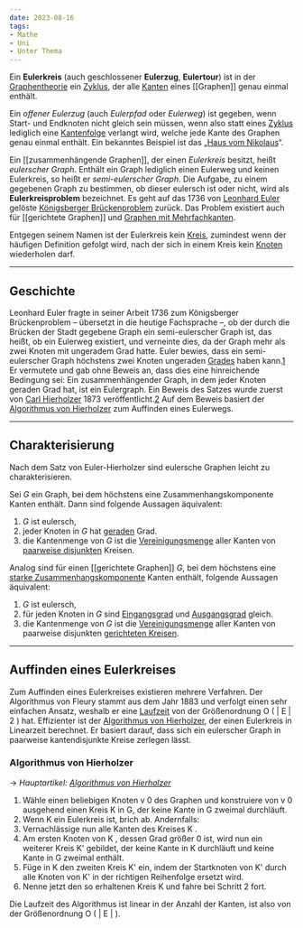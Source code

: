 ```yaml
---
date: 2023-08-16
tags: 
- Mathe
- Uni
- Unter Thema
---
```

Ein **Eulerkreis** (auch geschlossener **Eulerzug**, **Eulertour**) ist in der [Graphentheorie](https://de.wikipedia.org/wiki/Graphentheorie "Graphentheorie") ein [Zyklus](https://de.wikipedia.org/wiki/Zyklus_(Graphentheorie) "Zyklus (Graphentheorie)"), der alle [Kanten](https://de.wikipedia.org/wiki/Kante_(Graphentheorie) "Kante (Graphentheorie)") eines [[Graphen]] genau einmal enthält.

Ein _offener Eulerzug_ (auch _Eulerpfad_ oder _Eulerweg_) ist gegeben, wenn Start- und Endknoten nicht gleich sein müssen, wenn also statt eines [Zyklus](https://de.wikipedia.org/wiki/Zyklus_(Graphentheorie) "Zyklus (Graphentheorie)") lediglich eine [Kantenfolge](https://de.wikipedia.org/wiki/Weg_(Graphentheorie) "Weg (Graphentheorie)") verlangt wird, welche jede Kante des Graphen genau einmal enthält. Ein bekanntes Beispiel ist das „[Haus vom Nikolaus](https://de.wikipedia.org/wiki/Eulerkreisproblem#Das_Haus_vom_Nikolaus)“.

Ein [[zusammenhängende Graphen]], der einen _Eulerkreis_ besitzt, heißt _eulerscher Graph_. Enthält ein Graph lediglich einen Eulerweg und keinen Eulerkreis, so heißt er _semi-eulerscher Graph_. Die Aufgabe, zu einem gegebenen Graph zu bestimmen, ob dieser eulersch ist oder nicht, wird als **Eulerkreisproblem** bezeichnet. Es geht auf das 1736 von [Leonhard Euler](https://de.wikipedia.org/wiki/Leonhard_Euler "Leonhard Euler") gelöste [Königsberger Brückenproblem](https://de.wikipedia.org/wiki/K%C3%B6nigsberger_Br%C3%BCckenproblem "Königsberger Brückenproblem") zurück. Das Problem existiert auch für [[gerichtete Graphen]] und [Graphen mit Mehrfachkanten](https://de.wikipedia.org/wiki/Graph_mit_Mehrfachkanten "Graph mit Mehrfachkanten").

Entgegen seinem Namen ist der Eulerkreis kein [Kreis](https://de.wikipedia.org/wiki/Kreis_(Graphentheorie) "Kreis (Graphentheorie)"), zumindest wenn der häufigen Definition gefolgt wird, nach der sich in einem Kreis kein [Knoten](https://de.wikipedia.org/wiki/Knoten_(Graphentheorie) "Knoten (Graphentheorie)") wiederholen darf.

---
## Geschichte
Leonhard Euler fragte in seiner Arbeit 1736 zum Königsberger Brückenproblem – übersetzt in die heutige Fachsprache –, ob der durch die Brücken der Stadt gegebene Graph ein semi-eulerscher Graph ist, das heißt, ob ein Eulerweg existiert, und verneinte dies, da der Graph mehr als zwei Knoten mit ungeradem Grad hatte. Euler bewies, dass ein semi-eulerscher Graph höchstens zwei Knoten ungeraden [Grades](https://de.wikipedia.org/wiki/Grad_(Graphentheorie) "Grad (Graphentheorie)") haben kann.[1](https://de.wikipedia.org/wiki/Eulerkreisproblem#cite_note-1) Er vermutete und gab ohne Beweis an, dass dies eine hinreichende Bedingung sei: Ein zusammenhängender Graph, in dem jeder Knoten geraden Grad hat, ist ein Eulergraph. Ein Beweis des Satzes wurde zuerst von [Carl Hierholzer](https://de.wikipedia.org/wiki/Carl_Hierholzer "Carl Hierholzer") 1873 veröffentlicht.[2](https://de.wikipedia.org/wiki/Eulerkreisproblem#cite_note-2) Auf dem Beweis basiert der [Algorithmus von Hierholzer](https://de.wikipedia.org/wiki/Algorithmus_von_Hierholzer "Algorithmus von Hierholzer") zum Auffinden eines Eulerwegs.

---
## Charakterisierung
Nach dem Satz von Euler-Hierholzer sind eulersche Graphen leicht zu charakterisieren.

Sei _G_ ein Graph, bei dem höchstens eine Zusammenhangskomponente Kanten enthält. Dann sind folgende Aussagen äquivalent:

1. _G_ ist eulersch,
2. jeder Knoten in _G_ hat [geraden](https://de.wikipedia.org/wiki/Parit%C3%A4t_(Mathematik) "Parität (Mathematik)") Grad.
3. die Kantenmenge von _G_ ist die [Vereinigungsmenge](https://de.wikipedia.org/wiki/Vereinigungsmenge "Vereinigungsmenge") aller Kanten von [paarweise disjunkten](https://de.wikipedia.org/wiki/Paarweise_disjunkt "Paarweise disjunkt") Kreisen.

Analog sind für einen [[gerichtete Graphen]] _G_, bei dem höchstens eine [starke Zusammenhangskomponente](https://de.wikipedia.org/wiki/Zusammenhang_(Graphentheorie)#Gerichtete_Graphen "Zusammenhang (Graphentheorie)") Kanten enthält, folgende Aussagen äquivalent:

1. _G_ ist eulersch,
2. für jeden Knoten in _G_ sind [Eingangsgrad](https://de.wikipedia.org/wiki/Eingangsgrad "Eingangsgrad") und [Ausgangsgrad](https://de.wikipedia.org/wiki/Ausgangsgrad "Ausgangsgrad") gleich.
3. die Kantenmenge von _G_ ist die [Vereinigungsmenge](https://de.wikipedia.org/wiki/Vereinigungsmenge "Vereinigungsmenge") aller Kanten von paarweise disjunkten [gerichteten Kreisen](https://de.wikipedia.org/wiki/Gerichteter_Kreis "Gerichteter Kreis").

---
## Auffinden eines Eulerkreises
Zum Auffinden eines Eulerkreises existieren mehrere Verfahren. Der Algorithmus von Fleury stammt aus dem Jahr 1883 und verfolgt einen sehr einfachen Ansatz, weshalb er eine [Laufzeit](https://de.wikipedia.org/wiki/Laufzeit_(Informatik) "Laufzeit (Informatik)") von der Größenordnung O ( | E | 2 ) hat. Effizienter ist der [Algorithmus von Hierholzer](https://de.wikipedia.org/wiki/Algorithmus_von_Hierholzer "Algorithmus von Hierholzer"), der einen Eulerkreis in Linearzeit berechnet. Er basiert darauf, dass sich ein eulerscher Graph in paarweise kantendisjunkte Kreise zerlegen lässt.

### Algorithmus von Hierholzer
→ _Hauptartikel: [Algorithmus von Hierholzer](https://de.wikipedia.org/wiki/Algorithmus_von_Hierholzer "Algorithmus von Hierholzer")_

1. Wähle einen beliebigen Knoten v 0 des Graphen und konstruiere von v 0 ausgehend einen Kreis K in G, der keine Kante in G zweimal durchläuft.
2. Wenn K ein Eulerkreis ist, brich ab. Andernfalls:
3. Vernachlässige nun alle Kanten des Kreises K .
4. Am ersten Knoten von K , dessen Grad größer 0 ist, wird nun ein weiterer Kreis K' gebildet, der keine Kante in K durchläuft und keine Kante in G zweimal enthält.
5. Füge in K den zweiten Kreis K' ein, indem der Startknoten von K' durch alle Knoten von K' in der richtigen Reihenfolge ersetzt wird.
6. Nenne jetzt den so erhaltenen Kreis K und fahre bei Schritt 2 fort.

Die Laufzeit des Algorithmus ist linear in der Anzahl der Kanten, ist also von der Größenordnung O ( | E | ).